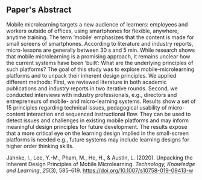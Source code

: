 ## Paper's Abstract
Mobile microlearning targets a new audience of learners: employees and workers outside of offices, using smartphones for flexible, anywhere, anytime training. The term ‘mobile’ emphasizes that the content is made for small screens of smartphones. According to literature and industry reports, micro-lessons are generally between 30 s and 5 min. While research shows that mobile microlearning is a promising approach, it remains unclear how the current systems have been ‘built’: What are the underlying principles of such platforms? The goal of this study was to explore mobile-microlearning platforms and to unpack their inherent design principles. We applied different methods: First, we reviewed literature in both academic publications and industry reports in two iterative rounds. Second, we conducted interviews with industry professionals, e.g., directors and entrepreneurs of mobile- and micro-learning systems. Results show a set of 15 principles regarding technical issues, pedagogical usability of micro-content interaction and sequenced instructional flow. They can be used to detect issues and challenges in existing mobile platforms and may inform meaningful design principles for future development. The results expose that a more critical eye on the learning design implied in the small-screen platforms is needed e.g., future systems may include learning designs for higher order thinking skills.

Jahnke, I., Lee, Y.-M., Pham, M., He, H., & Austin, L. (2020). Unpacking the Inherent Design Principles of Mobile Microlearning. _Technology, Knowledge and Learning_, _25_(3), 585–619. https://doi.org/10.1007/s10758-019-09413-w